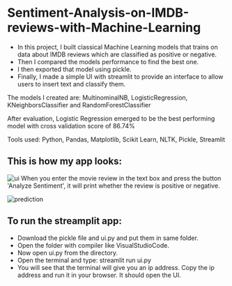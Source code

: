 # Sentiment-Analysis-on-IMDB-reviews-with-Machine-Learning
* In this project, I built classical Machine Learning models that trains on data about IMDB reviews which are classified as positive or negative.
* Then I compared the models performance to find the best one.
* I then exported that model using pickle.
* Finally, I made a simple UI with streamlit to provide an interface to allow users to insert text and classify them.

The models I created are: MultinominalNB, LogisticRegression, KNeighborsClassifier and RandomForestClassifier

After evaluation, Logistic Regression emerged to be the best performing model with cross validation score of 86.74%

Tools used: Python, Pandas, Matplotlib, Scikit Learn, NLTK, Pickle, Streamlit

## This is how my app looks:
![ui](https://github.com/gurung-ajay/Sentiment-Analysis-on-IMDB-reviews-with-Machine-Learning/assets/135496373/2324d7ff-0379-493e-94ee-bd20baebf329)
When you enter the movie review in the text box and press the button 'Analyze Sentiment', it will print whether the review is positive or negative.


![prediction](https://github.com/gurung-ajay/Sentiment-Analysis-on-IMDB-reviews-with-Machine-Learning/assets/135496373/d44db32b-7271-4ea1-8e10-27ef6b00f6ed)

## To run the streamplit app:
* Download the pickle file and ui.py and put them in same folder.
* Open the folder with compiler like VisualStudioCode.
* Now open ui.py from the directory.
* Open the terminal and type: streamlit run ui.py
* You will see that the terminal will give you an ip address. Copy the ip address and run it in your browser. It should open the UI.



